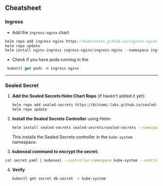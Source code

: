 ## Cheatsheet

### Ingress 
- Add the `ingress-nginx` chart

```jsx
helm repo add ingress-nginx https://kubernetes.github.io/ingress-nginx
helm repo update
helm install nginx-ingress ingress-nginx/ingress-nginx --namespace ingress-nginx --create-namespace
```

- Check if you have pods running in the

```jsx
 kubectl get pods -n ingress-nginx
```
---
### Sealed Secret
1. **Add the Sealed Secrets Helm Chart Repo** (if haven't added it yet):
    
    ```bash
    helm repo add sealed-secrets https://bitnami-labs.github.io/sealed-secrets
    helm repo update
    ```
    
2. **Install the Sealed Secrets Controller** using Helm:
    
    ```bash
    helm install sealed-secrets sealed-secrets/sealed-secrets --namespace kube-system
    ```
    
    This installs the Sealed Secrets controller in the `kube-system` namespace.
3. **kubeseal command to encrypt the secret:**
```sh
cat secret.yaml | kubeseal --controller-namespace kube-system --controller-name sealed-secrets-controller --format yaml > sealed-secret.yaml
```

4. **Verify**
   ```sh
   kubectl get secret db-secret -n kube-system
   ```

